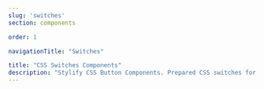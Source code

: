 ```yaml
---
slug: 'switches'
section: components

order: 1

navigationTitle: "Switches"

title: "CSS Switches Components"
description: "Stylify CSS Button Components. Prepared CSS switches for your next web project. Copy&Paste, without CSS framework."
---
```


<interactive-preview class="margin-bottom:48px"
min-height="100"
title="Switches"
html-snippet="components/switches"></interactive-preview>

<interactive-preview
title="Switches - components"
min-height="100"
html-snippet="components/switches-components"></interactive-preview>
